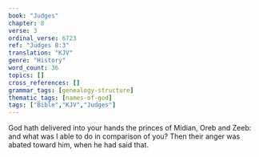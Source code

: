 ```yaml
---
book: "Judges"
chapter: 8
verse: 3
ordinal_verse: 6723
ref: "Judges 8:3"
translation: "KJV"
genre: "History"
word_count: 36
topics: []
cross_references: []
grammar_tags: [genealogy-structure]
thematic_tags: [names-of-god]
tags: ["Bible","KJV","Judges"]
---
```

God hath delivered into your hands the princes of Midian, Oreb and Zeeb: and what was I able to do in comparison of you? Then their anger was abated toward him, when he had said that.
